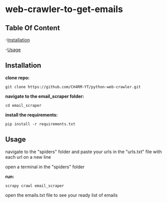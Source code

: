 # web-crawler-to-get-emails

## Table Of Content 

-[Installation](#Installation) 

-[Usage](#Usage) 

## Installation 

**clone repo:** 
```
git clone https://github.com/CH4RM-YT/python-web-crawler.git 
```
**navigate to the email_scraper folder:**
```
cd email_scraper
```
**install the requirements:**
```
pip install -r requirements.txt
```
## Usage

navigate to the  "spiders" folder and paste your urls in the "urls.txt" file with each url on a new line

open a terminal in the "spiders" folder

**run:**
```
scrapy crawl email_scraper
```
open the emails.txt file to see your ready list of emails

